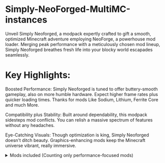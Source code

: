 # Simply-NeoForged-MultiMC-instances

Unveil Simply Neoforged, a modpack expertly crafted to gift a smooth, optimized Minecraft adventure employing NeoForge, a powerhouse mod loader. Merging peak performance with a meticulously chosen mod lineup, Simply Neoforged breathes fresh life into your blocky world escapades seamlessly.

# Key Highlights:

Boosted Performance: Simply Neoforged is tuned to offer buttery-smooth gameplay, also on more humble hardware. Expect higher frame rates plus quicker loading times. Thanks for mods Like Sodium, Lithium, Ferrite Core and much More.

Compatibility plus Stability: Built around dependability, this modpack sidesteps mod conflicts. You can relish a massive spectrum of features without any headaches.

Eye-Catching Visuals: Though optimization is king, Simply Neoforged doesn't ditch beauty. Graphics-enhancing mods keep the Minecraft universe vibrant, really immersive.


<details>
<summary>Mods included (Counting only performance-focused mods)</summary>
  
- [Sodium](https://modrinth.com/mod/sodium)
- [Entity Culling]([https://modrinth.com/mod/entityculling](https://modrinth.com/mod/entityculling))
- [ScalableLux](https://modrinth.com/mod/scalablelux)
- [ImmediatelyFast](https://modrinth.com/mod/immediatelyfast)
- [More Culling](https://modrinth.com/mod/moreculling)
- [BadOptimizations](https://modrinth.com/mod/badoptimizations)
- [FerriteCore](https://modrinth.com/mod/ferrite-core)
- [Lithium](https://modrinth.com/mod/lithium)
- [ModernFix](https://modrinth.com/mod/modernfix)
- [Concurrent Chunk Management Engine (NeoForge) ](https://modrinth.com/mod/c2me-neoforge)
</details>
